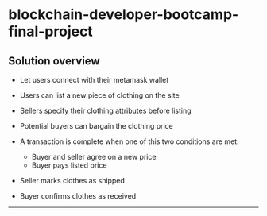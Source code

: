 # blockchain-developer-bootcamp-final-project

## Solution overview

- Let users connect with their metamask wallet
- Users can list a new piece of clothing on the site
- Sellers specify their clothing attributes before listing
- Potential buyers can bargain the clothing price

- A transaction is complete when one of this two conditions are met:
  - Buyer and seller agree on a new price
  - Buyer pays listed price

- Seller marks clothes as shipped
- Buyer confirms clothes as received

---

